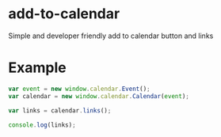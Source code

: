 # add-to-calendar
Simple and developer friendly add to calendar button and links

# Example

```javascript
var event = new window.calendar.Event();
var calendar = new window.calendar.Calendar(event);

var links = calendar.links();

console.log(links);
```
